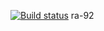 [![Build status](https://ci.appveyor.com/api/projects/status/1rie2kkr70xbpw80?svg=true)](https://ci.appveyor.com/project/IsmagilovRF/ra-92)
ra-92
